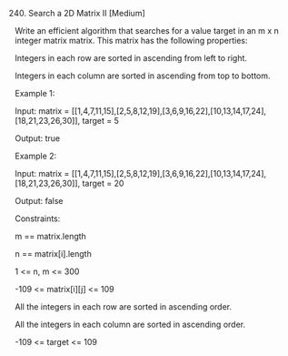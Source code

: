 240. Search a 2D Matrix II
[Medium]

Write an efficient algorithm that searches for a value target in an m x n integer matrix matrix. This matrix has the following properties:

Integers in each row are sorted in ascending from left to right.

Integers in each column are sorted in ascending from top to bottom.
 
Example 1:

Input: matrix = [[1,4,7,11,15],[2,5,8,12,19],[3,6,9,16,22],[10,13,14,17,24],[18,21,23,26,30]], target = 5

Output: true

Example 2:

Input: matrix = [[1,4,7,11,15],[2,5,8,12,19],[3,6,9,16,22],[10,13,14,17,24],[18,21,23,26,30]], target = 20

Output: false
 
Constraints:

m == matrix.length

n == matrix[i].length

1 <= n, m <= 300

-109 <= matrix[i][j] <= 109

All the integers in each row are sorted in ascending order.

All the integers in each column are sorted in ascending order.

-109 <= target <= 109